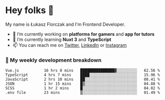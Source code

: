 # Hey folks 👋

My name is Łukasz Florczak and I'm Frontend Developer. 

- 🔭 I’m currently working on **platforms for gamers** and **app for tutors**
- 🌱 I’m currently learning **Nuxt 3** and **TypeScript**
- 📫 You can reach me on [Twitter](https://twitter.com/lukaszflorczak), [LinkedIn](https://pl.linkedin.com/in/lukasz-florczak) or [Instagram](https://instagram.com/lukaszflorczak)


### 🧮 My weekly development breakdown

<!--START_SECTION:waka-->

```text
Vue.js           16 hrs 8 mins   ███████████████▓░░░░░░░░░   62.56 %
TypeScript       4 hrs 7 mins    ████░░░░░░░░░░░░░░░░░░░░░   15.96 %
JavaScript       2 hrs 10 mins   ██░░░░░░░░░░░░░░░░░░░░░░░   08.41 %
JSON             1 hr 15 mins    █▒░░░░░░░░░░░░░░░░░░░░░░░   04.88 %
SCSS             1 hr 2 mins     █░░░░░░░░░░░░░░░░░░░░░░░░   04.02 %
.env file        23 mins         ▒░░░░░░░░░░░░░░░░░░░░░░░░   01.49 %
```

<!--END_SECTION:waka-->

<!--
**lukaszflorczak/lukaszflorczak** is a ✨ _special_ ✨ repository because its `README.md` (this file) appears on your GitHub profile.

Here are some ideas to get you started:

- 🔭 I’m currently working on ...
- 🌱 I’m currently learning ...
- 👯 I’m looking to collaborate on ...
- 🤔 I’m looking for help with ...
- 💬 Ask me about ...
- 📫 How to reach me: ...
- 😄 Pronouns: ...
- ⚡ Fun fact: ...
-->
